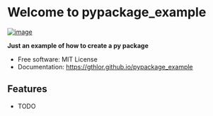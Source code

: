 # Welcome to pypackage_example


[![image](https://img.shields.io/pypi/v/pypackage_example.svg)](https://pypi.python.org/pypi/pypackage_example)


**Just an example of how to create a py package**


-   Free software: MIT License
-   Documentation: <https://gthlor.github.io/pypackage_example>
    

## Features

-   TODO
